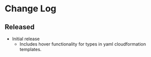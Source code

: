 # Change Log

## Released

- Initial release
  - Includes hover functionality for types in yaml cloudformation templates.
